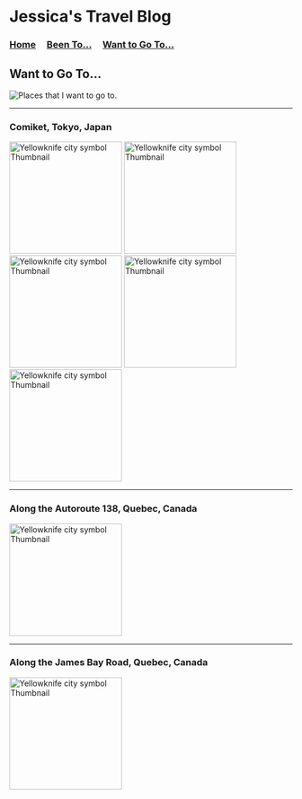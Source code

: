 # Jessica's Travel Blog

### [Home](./home.md) &nbsp;&nbsp;&nbsp; [Been To...](./beenTo.md) &nbsp;&nbsp;&nbsp; [Want to Go To...](./wantToGoTo.md)

## Want to Go To...

<img src="3" alt="Places that I want to go to.">

-------

### Comiket, Tokyo, Japan
<img src="https://i.ytimg.com/vi/BrPpbeCMxBg/maxresdefault.jpg" alt="Yellowknife city symbol Thumbnail" width=200>

<img src="https://upload.wikimedia.org/wikipedia/commons/2/26/The_Cosplayers_of_Comiket_69.jpg" alt="Yellowknife city symbol Thumbnail" width=200>

<img src="https://cdn.cheapoguides.com/wp-content/uploads/sites/2/2015/12/comiket-1138.jpg" alt="Yellowknife city symbol Thumbnail" width=200>

<img src="http://blog.fromjapan.co.jp/en/wp-content/uploads/2015/01/dddojjin.png" alt="Yellowknife city symbol Thumbnail" width=200>

<img src="https://manga.tokyo/wp-content/uploads/2016/08/min-9282.jpg" alt="Yellowknife city symbol Thumbnail" width=200>

-------

### Along the Autoroute 138, Quebec, Canada
<img src="" alt="Yellowknife city symbol Thumbnail" width=200>

-------

### Along the James Bay Road, Quebec, Canada
<img src="" alt="Yellowknife city symbol Thumbnail" width=200>
